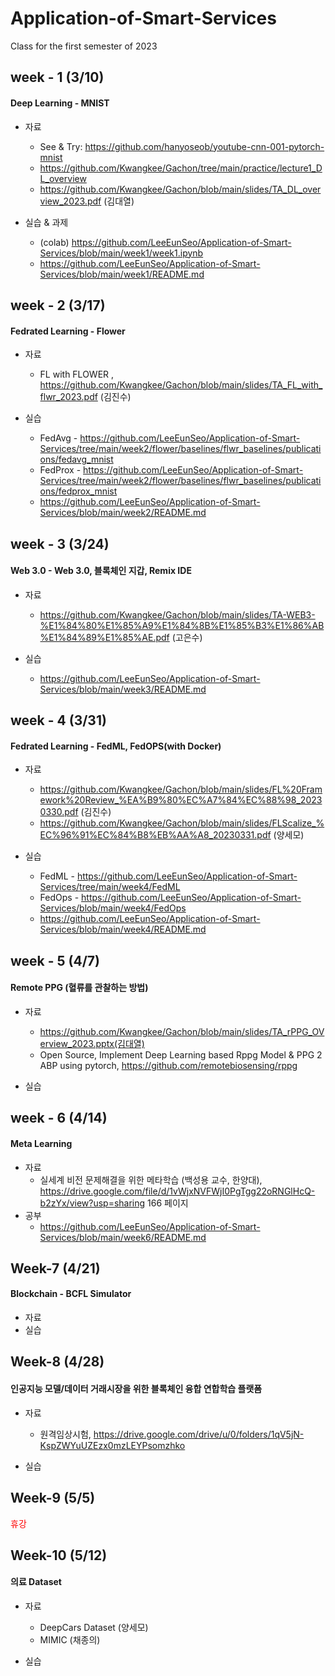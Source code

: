 # Application-of-Smart-Services
Class for the first semester of 2023



## week - 1 (3/10)
#### Deep Learning - MNIST
- 자료
  - See & Try: https://github.com/hanyoseob/youtube-cnn-001-pytorch-mnist
  - https://github.com/Kwangkee/Gachon/tree/main/practice/lecture1_DL_overview
  - https://github.com/Kwangkee/Gachon/blob/main/slides/TA_DL_overview_2023.pdf (김대열)

- 실습 & 과제
  - (colab) https://github.com/LeeEunSeo/Application-of-Smart-Services/blob/main/week1/week1.ipynb
  - https://github.com/LeeEunSeo/Application-of-Smart-Services/blob/main/week1/README.md

## week - 2 (3/17)
#### Fedrated Learning - Flower
- 자료
  - FL with FLOWER , https://github.com/Kwangkee/Gachon/blob/main/slides/TA_FL_with_flwr_2023.pdf (김진수)

- 실습 
  - FedAvg - https://github.com/LeeEunSeo/Application-of-Smart-Services/tree/main/week2/flower/baselines/flwr_baselines/publications/fedavg_mnist
  - FedProx - https://github.com/LeeEunSeo/Application-of-Smart-Services/tree/main/week2/flower/baselines/flwr_baselines/publications/fedprox_mnist
  - https://github.com/LeeEunSeo/Application-of-Smart-Services/blob/main/week2/README.md

## week - 3 (3/24)
#### Web 3.0 - Web 3.0, 블록체인 지갑, Remix IDE
- 자료
  - https://github.com/Kwangkee/Gachon/blob/main/slides/TA-WEB3-%E1%84%80%E1%85%A9%E1%84%8B%E1%85%B3%E1%86%AB%E1%84%89%E1%85%AE.pdf (고은수)

- 실습
  - https://github.com/LeeEunSeo/Application-of-Smart-Services/blob/main/week3/README.md

## week - 4 (3/31)
#### Fedrated Learning - FedML, FedOPS(with Docker)
- 자료
  - https://github.com/Kwangkee/Gachon/blob/main/slides/FL%20Framework%20Review_%EA%B9%80%EC%A7%84%EC%88%98_20230330.pdf (김진수)
  - https://github.com/Kwangkee/Gachon/blob/main/slides/FLScalize_%EC%96%91%EC%84%B8%EB%AA%A8_20230331.pdf (양세모)
  
- 실습
  - FedML - https://github.com/LeeEunSeo/Application-of-Smart-Services/tree/main/week4/FedML
  - FedOps - https://github.com/LeeEunSeo/Application-of-Smart-Services/blob/main/week4/FedOps
  - https://github.com/LeeEunSeo/Application-of-Smart-Services/blob/main/week4/README.md
  
## week - 5 (4/7)
#### Remote PPG (혈류를 관찰하는 방법)
- 자료  
  - https://github.com/Kwangkee/Gachon/blob/main/slides/TA_rPPG_OVerview_2023.pptx(김대열)
  - Open Source, Implement Deep Learning based Rppg Model & PPG 2 ABP using pytorch, https://github.com/remotebiosensing/rppg
  
- 실습

## week - 6 (4/14)
#### Meta Learning
- 자료  
  - 실세계 비전 문제해결을 위한 메타학습 (백성용 교수, 한양대), https://drive.google.com/file/d/1vWjxNVFWjI0PgTgg22oRNGlHcQ-b2zYx/view?usp=sharing 166 페이지
- 공부
  - https://github.com/LeeEunSeo/Application-of-Smart-Services/blob/main/week6/README.md
  
##  Week-7 (4/21)
#### Blockchain - BCFL Simulator
- 자료 
- 실습

##  Week-8 (4/28)
#### 인공지능 모델/데이터 거래시장을 위한 블록체인 융합 연합학습 플랫폼
- 자료 
  - 원격임상시험, https://drive.google.com/drive/u/0/folders/1qV5jN-KspZWYuUZEzx0mzLEYPsomzhko
  
- 실습

##  Week-9 (5/5)
<span style="color:red">휴강</span> 

##  Week-10 (5/12)
#### 의료 Dataset
- 자료 
  - DeepCars Dataset (양세모)
  - MIMIC (채종의)
  
- 실습

